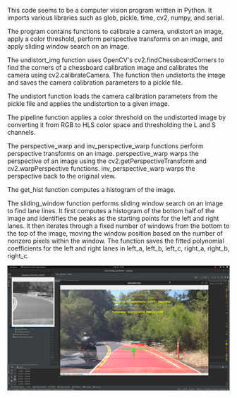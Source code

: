 
This code seems to be a computer vision program written in Python. It imports various libraries such as glob, pickle, time, cv2, numpy, and serial.

The program contains functions to calibrate a camera, undistort an image, apply a color threshold, perform perspective transforms on an image, and apply sliding window search on an image.

The undistort_img function uses OpenCV's cv2.findChessboardCorners to find the corners of a chessboard calibration image and calibrates the camera using cv2.calibrateCamera. The function then undistorts the image and saves the camera calibration parameters to a pickle file.

The undistort function loads the camera calibration parameters from the pickle file and applies the undistortion to a given image.

The pipeline function applies a color threshold on the undistorted image by converting it from RGB to HLS color space and thresholding the L and S channels.

The perspective_warp and inv_perspective_warp functions perform perspective transforms on an image. perspective_warp warps the perspective of an image using the cv2.getPerspectiveTransform and cv2.warpPerspective functions. inv_perspective_warp warps the perspective back to the original view.

The get_hist function computes a histogram of the image.

The sliding_window function performs sliding window search on an image to find lane lines. It first computes a histogram of the bottom half of the image and identifies the peaks as the starting points for the left and right lanes. It then iterates through a fixed number of windows from the bottom to the top of the image, moving the window position based on the number of nonzero pixels within the window. The function saves the fitted polynomial coefficients for the left and right lanes in left_a, left_b, left_c, right_a, right_b, right_c.




![alt text](/img/screen.png)

